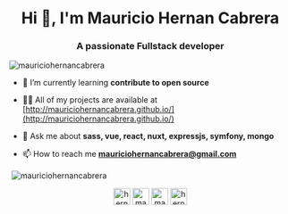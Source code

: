 <h1 align="center">Hi 👋, I'm Mauricio Hernan Cabrera</h1>
<h3 align="center">A passionate Fullstack developer</h3>

<p align="left"> <img src="https://komarev.com/ghpvc/?username=mauriciohernancabrera" alt="mauriciohernancabrera" /> </p>

- 🌱 I’m currently learning **contribute to open source**

- 👨‍💻 All of my projects are available at [http://mauriciohernancabrera.github.io/](http://mauriciohernancabrera.github.io/)

- 💬 Ask me about **sass, vue, react, nuxt, expressjs, symfony, mongo**

- 📫 How to reach me **mauriciohernancabrera@gmail.com**

<p>&nbsp;<img align="center" src="https://github-readme-stats.vercel.app/api?username=mauriciohernancabrera&show_icons=true" alt="mauriciohernancabrera" /></p>

<p align="center">
<a href="https://twitter.com/hernanmc06" target="blank"><img align="center" src="https://cdn.jsdelivr.net/npm/simple-icons@3.0.1/icons/twitter.svg" alt="hernanmc06" height="30" width="30" /></a>
<a href="https://linkedin.com/in/mauriciohernancabrera" target="blank"><img align="center" src="https://cdn.jsdelivr.net/npm/simple-icons@3.0.1/icons/linkedin.svg" alt="mauriciohernancabrera" height="30" width="30" /></a>
<a href="https://fb.com/mauriciohernancabrera" target="blank"><img align="center" src="https://cdn.jsdelivr.net/npm/simple-icons@3.0.1/icons/facebook.svg" alt="mauriciohernancabrera" height="30" width="30" /></a>
<a href="https://instagram.com/hernanmauriciocabrera" target="blank"><img align="center" src="https://cdn.jsdelivr.net/npm/simple-icons@3.0.1/icons/instagram.svg" alt="hernanmauriciocabrera" height="30" width="30" /></a>
</p>
